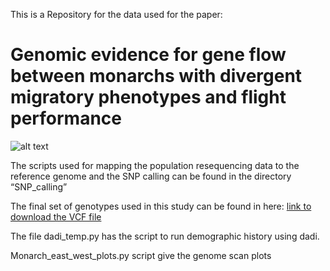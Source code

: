 This is a Repository for the data used for the paper: 
# Genomic evidence for gene flow between monarchs with divergent migratory phenotypes and flight performance 
![alt text](https://github.com/venta380/Monarch_genomics/blob/master/logo.png "Logo Title Text 1")



The scripts used for mapping the population resequencing data to the reference genome and the SNP calling can be found in the directory “SNP_calling”

The final set of genotypes used in this study can be found in here:
[link to download the VCF file]( https://www.dropbox.com/s/sawz9bn1sfc0fii/recal_snps_PASS_only_removed_repeats_20190315.vcf.gz?dl=0)


The file dadi_temp.py has the script to run demographic history using dadi. 

Monarch_east_west_plots.py script give the genome scan plots 
